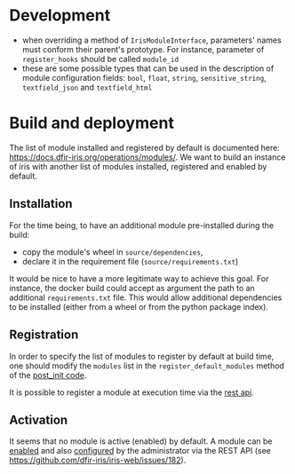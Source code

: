 
# Development

* when overriding a method of `IrisModuleInterface`, parameters' names must conform their parent's prototype. 
  For instance, parameter of `register_hooks` should be called `module_id`
* these are some possible types that can be used in the description of module configuration fields:
  `bool`, `float`, `string`, `sensitive_string`, `textfield_json` and `textfield_html`

# Build and deployment

The list of module installed and registered by default is documented here: https://docs.dfir-iris.org/operations/modules/.
We want to build an instance of iris with another list of modules installed, registered and enabled by default.

## Installation

For the time being, to have an additional module pre-installed during the build:
* copy the module's wheel in `source/dependencies`,
* declare it in the requirement file (`source/requirements.txt`)

It would be nice to have a more legitimate way to achieve this goal.
For instance, the docker build could accept as argument the path to an additional `requirements.txt` file.
This would allow additional dependencies to be installed (either from a wheel or from the python package index).

## Registration

In order to specify the list of modules to register by default at build time, one should modify the `modules` list in 
the `register_default_modules` method of the [post_init code](https://github.com/dfir-iris/iris-web/blob/v2.0.0-beta-3/source/app/post_init.py#L1113).

It is possible to register a module at execution time via the [rest api](rest_api.md#register-a-module).

## Activation

It seems that no module is active (enabled) by default. 
A module can be [enabled](rest_api.md#enable-a-module) and also [configured](rest_api.md#configure-a-module) by the administrator via the REST API (see https://github.com/dfir-iris/iris-web/issues/182).

